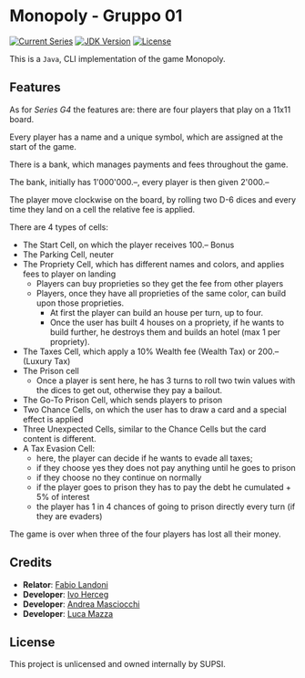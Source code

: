 # Monopoly - Gruppo 01

[![Current Series](https://img.shields.io/badge/Latest_Series-SerieG4-green?style=for-the-badge)](https://gitlab-edu.supsi.ch/dti-isin/fabio.landoni/fondamenti_di_informatica/sp_2023_2024/Gruppo_01)
[![JDK Version](https://img.shields.io/badge/JDK-17-aa8664.svg?logo=oracle&style=for-the-badge)](https://www.oracle.com/java/technologies/downloads/#java17)
[![License](https://img.shields.io/badge/License-UNLICENSED-purple?style=for-the-badge)]()

This is a `Java`, CLI implementation of the game Monopoly.

## Features

As for *Series G4* the features are:
there are four players that play on a 11x11 board.

Every player has a name and a unique symbol, which are assigned at the start of the
game.

There is a bank, which manages payments and fees throughout the game.

The bank, initially has 1'000'000.–, every player is then given 2'000.–

The player move clockwise on the board, by rolling two D-6 dices and every
time they land on a cell the relative fee is applied.

There are 4 types of cells:
* The Start Cell, on which the player receives 100.– Bonus
* The Parking Cell, neuter
* The Propriety Cell, which has different names and colors, and applies fees to player on landing
    * Players can buy proprieties so they get the fee from other players
    * Players, once they have all proprieties of the same color, can build upon those proprieties.
        * At first the player can build an house per turn, up to four.
        * Once the user has built 4 houses on a propriety, if he wants to build further, he destroys them and builds an hotel (max 1 per propriety).
* The Taxes Cell, which apply a 10% Wealth fee (Wealth Tax) or 200.– (Luxury Tax)
* The Prison cell
    * Once a player is sent here, he has 3 turns to roll two twin values with the dices to get out, otherwise they pay a bailout.
* The Go-To Prison Cell, which sends players to prison
* Two Chance Cells, on which the user has to draw a card and a special effect is applied
* Three Unexpected Cells, similar to the Chance Cells but the card content is different.
* A Tax Evasion Cell:
    * here, the player can decide if he wants to evade all taxes;
    * if they choose yes they does not pay anything until he goes to prison
    * if they choose no they continue on normally
    * if the player goes to prison they has to pay the debt he cumulated + 5% of interest
    * the player has 1 in 4 chances of going to prison directly every turn (if they are evaders)

The game is over when three of the four players has lost all their money.

## Credits

* **Relator**: [Fabio Landoni](mailto:fabio.landoni@supsi.ch)
* **Developer**: [Ivo Herceg](mailto:ivo.herceg@student.supsi.ch)
* **Developer**: [Andrea Masciocchi](mailto:andrea.masciocchi@student.supsi.ch)
* **Developer**: [Luca Mazza](mailto:luca.mazza@student.supsi.ch)

## License

This project is unlicensed and owned internally by SUPSI.
